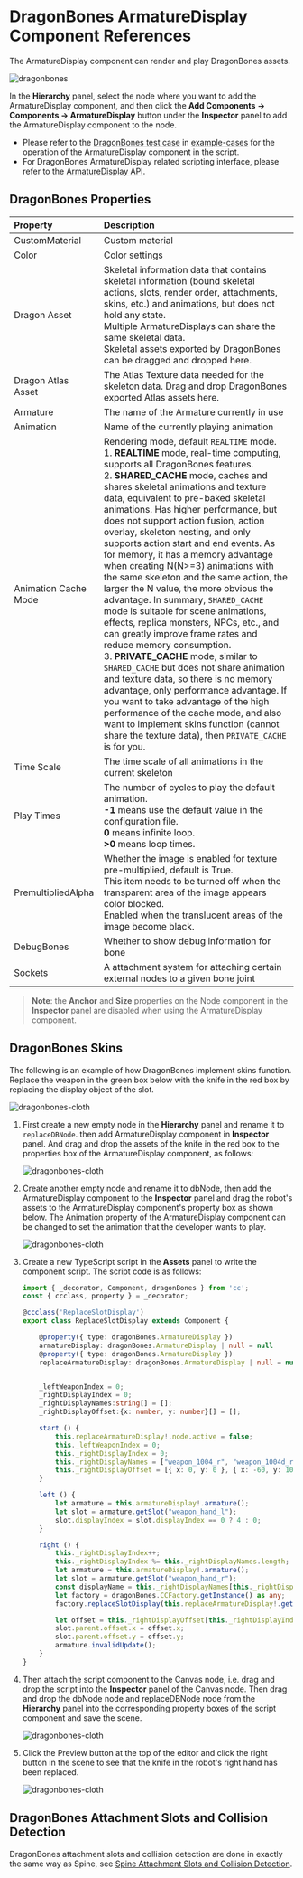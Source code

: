 # DragonBones ArmatureDisplay Component References

The ArmatureDisplay component can render and play DragonBones assets.

![dragonbones](./dragonbones/properties.png)

In the **Hierarchy** panel, select the node where you want to add the ArmatureDisplay component, and then click the **Add Components -> Components -> ArmatureDisplay** button under the **Inspector** panel to add the ArmatureDisplay component to the node.

- Please refer to the [DragonBones test case](https://github.com/cocos-creator/test-cases-3d/tree/v3.0/assets/cases/dragonbones) in [example-cases](https://github.com/cocos-creator/example-cases) for the operation of the ArmatureDisplay component in the script.
- For DragonBones ArmatureDisplay related scripting interface, please refer to the [ArmatureDisplay API](__APIDOC__/en/classes/dragonbones.armaturedisplay-1.html).

## DragonBones Properties

| Property | Description
| :-------- | :---------- |
| CustomMaterial        | Custom material
| Color                 | Color settings
| Dragon Asset          | Skeletal information data that contains skeletal information (bound skeletal actions, slots, render order, attachments, skins, etc.) and animations, but does not hold any state. <br>Multiple ArmatureDisplays can share the same skeletal data. <br/>Skeletal assets exported by DragonBones can be dragged and dropped here.
| Dragon Atlas Asset    | The Atlas Texture data needed for the skeleton data. Drag and drop DragonBones exported Atlas assets here.
| Armature              | The name of the Armature currently in use
| Animation             | Name of the currently playing animation
| Animation Cache Mode  | Rendering mode, default `REALTIME` mode. <br>1. **REALTIME** mode, real-time computing, supports all DragonBones features. <br>2. **SHARED_CACHE** mode, caches and shares skeletal animations and texture data, equivalent to pre-baked skeletal animations. Has higher performance, but does not support action fusion, action overlay, skeleton nesting, and only supports action start and end events. As for memory, it has a memory advantage when creating N(N>=3) animations with the same skeleton and the same action, the larger the N value, the more obvious the advantage. In summary, `SHARED_CACHE` mode is suitable for scene animations, effects, replica monsters, NPCs, etc., and can greatly improve frame rates and reduce memory consumption. <br>3. **PRIVATE_CACHE** mode, similar to `SHARED_CACHE` but does not share animation and texture data, so there is no memory advantage, only performance advantage. If you want to take advantage of the high performance of the cache mode, and also want to implement skins function (cannot share the texture data), then `PRIVATE_CACHE` is for you.
| Time Scale            | The time scale of all animations in the current skeleton
| Play Times            | The number of cycles to play the default animation.<br>**-1** means use the default value in the configuration file.<br>**0** means infinite loop.<br>**>0** means loop times.
| PremultipliedAlpha    | Whether the image is enabled for texture pre-multiplied, default is True.<br>This item needs to be turned off when the transparent area of the image appears color blocked. <br>Enabled when the translucent areas of the image become black.
| DebugBones            | Whether to show debug information for bone
| Sockets               | A attachment system for attaching certain external nodes to a given bone joint

> **Note**: the **Anchor** and **Size** properties on the Node component in the **Inspector** panel are disabled when using the ArmatureDisplay component.

## DragonBones Skins

The following is an example of how DragonBones implement skins function. Replace the weapon in the green box below with the knife in the red box by replacing the display object of the slot.

![dragonbones-cloth](./dragonbones/cloth.png)

1. First create a new empty node in the **Hierarchy** panel and rename it to `replaceDBNode`. then add ArmatureDisplay component in **Inspector** panel. And drag and drop the assets of the knife in the red box to the properties box of the ArmatureDisplay component, as follows:

    ![dragonbones-cloth](./dragonbones/cloth2.png)

2. Create another empty node and rename it to dbNode, then add the ArmatureDisplay component to the **Inspector** panel and drag the robot's assets to the ArmatureDisplay component's property box as shown below. The Animation property of the ArmatureDisplay component can be changed to set the animation that the developer wants to play.

    ![dragonbones-cloth](./dragonbones/cloth3.png) 

3. Create a new TypeScript script in the **Assets** panel to write the component script. The script code is as follows:

    ```ts
    import { _decorator, Component, dragonBones } from 'cc';
    const { ccclass, property } = _decorator;

    @ccclass('ReplaceSlotDisplay')
    export class ReplaceSlotDisplay extends Component {

        @property({ type: dragonBones.ArmatureDisplay })
        armatureDisplay: dragonBones.ArmatureDisplay | null = null
        @property({ type: dragonBones.ArmatureDisplay })
        replaceArmatureDisplay: dragonBones.ArmatureDisplay | null = null;


        _leftWeaponIndex = 0;
        _rightDisplayIndex = 0;
        _rightDisplayNames:string[] = [];
        _rightDisplayOffset:{x: number, y: number}[] = [];

        start () {
            this.replaceArmatureDisplay!.node.active = false;
            this._leftWeaponIndex = 0;
            this._rightDisplayIndex = 0;
            this._rightDisplayNames = ["weapon_1004_r", "weapon_1004d_r"];
            this._rightDisplayOffset = [{ x: 0, y: 0 }, { x: -60, y: 100 }];
        }

        left () {
            let armature = this.armatureDisplay!.armature();
            let slot = armature.getSlot("weapon_hand_l");
            slot.displayIndex = slot.displayIndex == 0 ? 4 : 0;
        }

        right () {
            this._rightDisplayIndex++;
            this._rightDisplayIndex %= this._rightDisplayNames.length;
            let armature = this.armatureDisplay!.armature();
            let slot = armature.getSlot("weapon_hand_r");
            const displayName = this._rightDisplayNames[this._rightDisplayIndex];
            let factory = dragonBones.CCFactory.getInstance() as any;
            factory.replaceSlotDisplay(this.replaceArmatureDisplay!.getArmatureKey(), "weapon", "weapon_r", displayName, slot);

            let offset = this._rightDisplayOffset[this._rightDisplayIndex];
            slot.parent.offset.x = offset.x;
            slot.parent.offset.y = offset.y;
            armature.invalidUpdate();
        }
    }
    ```

4. Then attach the script component to the Canvas node, i.e. drag and drop the script into the **Inspector** panel of the Canvas node. Then drag and drop the dbNode node and replaceDBNode node from the **Hierarchy** panel into the corresponding property boxes of the script component and save the scene.

    ![dragonbones-cloth](./dragonbones/dragonbone_tscomponent.png)

5. Click the Preview button at the top of the editor and click the right button in the scene to see that the knife in the robot's right hand has been replaced.

    ![dragonbones-cloth](./dragonbones/cloth4.png)

## DragonBones Attachment Slots and Collision Detection

DragonBones attachment slots and collision detection are done in exactly the same way as Spine, see [Spine Attachment Slots and Collision Detection](./spine.md).
